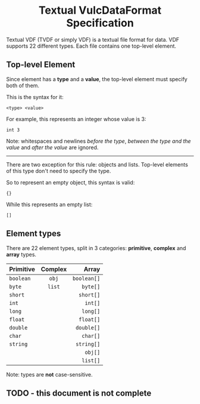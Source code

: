 <h1 align="center">
    Textual VulcDataFormat Specification
</h1>

Textual VDF (TVDF or simply VDF) is a textual file format for data.
VDF supports 22 different types. Each file contains one top-level element.

## Top-level Element
Since element has a **type** and a **value**, the top-level element must specify both of them.

This is the syntax for it:
```vdf
<type> <value>
```

For example, this represents an integer whose value is 3:
```vdf
int 3
```

Note: whitespaces and newlines *before the type*, *between the type and the value* and *after the value* are ignored.

<hr>

There are two exception for this rule: objects and lists. Top-level elements of this type don't need to specify the type.

So to represent an empty object, this syntax is valid:
```vdf
{}
```
While this represents an empty list:
```vdf
[]
```

## Element types
There are 22 element types, split in 3 categories: **primitive**, **complex** and **array** types.

| Primitive | Complex |       Array |
| :-------- | :-----: | ----------: |
| `boolean` |  `obj`  | `boolean[]` |
| `byte`    | `list`  |    `byte[]` |
| `short`   |         |   `short[]` |
| `int`     |         |     `int[]` |
| `long`    |         |    `long[]` |
| `float`   |         |   `float[]` |
| `double`  |         |  `double[]` |
| `char`    |         |    `char[]` |
| `string`  |         |  `string[]` |
|           |         |     `obj[]` |
|           |         |    `list[]` |

Note: types are **not** case-sensitive.

## TODO - this document is not complete

<!-- - primitive types
  - Elements of this type store raw data, such as a number, a string or a boolean value.
- complex types
  - Elements of this type store other elements, no matter their type. They are expecially useful as top-level elements, as they can store many values.
- array types
  - These types store many elements of one just type. -->

<!-- ## Primitive types
Elements of a primitive type store raw data, such as a number, a string or a boolean value.
There are 9 primitive types and each of them has a different value. -->
